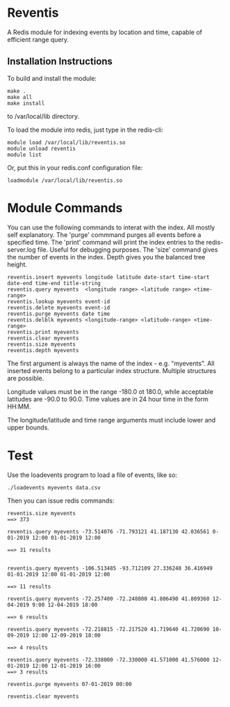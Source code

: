 # Reventis

A Redis module for indexing events by location and time, capable of efficient range query.

## Installation Instructions

To build and install the module:   

```
make .
make all
make install
```

to /var/local/lib directory.


To load the module into redis, just type in the redis-cli:

```
module load /var/local/lib/reventis.so
module unload reventis
module list

```

Or, put this in your redis.conf configuration file:

```
loadmodule /var/local/lib/reventis.so
```

# Module Commands

You can use the following commands to interat with the index.  All mostly self explanatory.
The 'purge' commmand purges all events before a specified time. The 'print' command will print
the index entries to the redis-server.log file.  Useful for debugging purposes.  The 'size' command
gives the number of events in the index. Depth gives you the balanced tree height. 

```
reventis.insert myevents longitude latitude date-start time-start date-end time-end title-string
reventis.query myevents  <longitude range> <latitude range> <time-range>
reventis.lookup myevents event-id
reventis.delete myevents event-id
reventis.purge myevents date time
reventis.delblk myevents <longitude-range> <latitude-range> <time-range>
reventis.print myevents
reventis.clear myevents
reventis.size myevents
reventis.depth myevents
```

The first argument is always the name of the index - e.g. "myevents".  All inserted events belong to
a particular index structure. Multiple structures are possible.  

Longitude values must be in the range -180.0 ot 180.0, while acceptable latitudes are -90.0 to 90.0.
Time values are in 24 hour time in the form HH:MM.  

The longitude/latitude and time range arguments must include lower and upper bounds.

# Test

Use the loadevents program to load a file of events, like so:

```
./loadevents myevents data.csv
```

Then you can issue redis commands:

```
reventis.size myevents
==> 373

reventis.query myevents -73.514076 -71.793121 41.187130 42.036561 0-01-2019 12:00 01-01-2019 12:00

==> 31 results


reventis.query myevents -106.513485 -93.712109 27.336248 36.416949	01-01-2019 12:00 01-01-2019 12:00

==> 11 results

reventis.query myevents -72.257400 -72.248800 41.806490 41.809360 12-04-2019 9:00 12-04-2019 18:00

==> 6 results

reventis.query myevents -72.218815 -72.217520 41.719640 41.720690 10-09-2019 12:00 12-09-2019 18:00

==> 4 results

reventis.query myevents -72.338000 -72.330000 41.571000 41.576000 12-01-2019 12:00 12-01-2019 16:00
==> 3 results

reventis.purge myevents 07-01-2019 00:00

reventis.clear myevents


```




   


